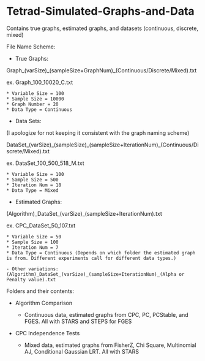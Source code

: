 # Tetrad-Simulated-Graphs-and-Data
Contains true graphs, estimated graphs, and datasets (continuous, discrete, mixed)

File Name Scheme:

- True Graphs:

Graph\_(varSize)\_(sampleSize+GraphNum)\_(Continuous/Discrete/Mixed).txt

ex. Graph_100_10020_C.txt

	* Variable Size = 100
	* Sample Size = 10000
	* Graph Number = 20
	* Data Type = Continuous

- Data Sets:

(I apologize for not keeping it consistent with the graph naming scheme)

DataSet\_(varSize)\_(sampleSize)\_(sampleSize+IterationNum)\_(Continuous/Discrete/Mixed).txt

ex. DataSet_100_500_518_M.txt
	
	* Variable Size = 100
	* Sample Size = 500
	* Iteration Num = 18
	* Data Type = Mixed
	
- Estimated Graphs:

(Algorithm)\_DataSet\_(varSize)\_(sampleSize+IterationNum).txt

ex. CPC_DataSet_50_107.txt

	* Variable Size = 50
	* Sample Size = 100
	* Iteration Num = 7
	* Data Type = Continuous (Depends on which folder the estimated graph is from. Different experiments call for different data types.)
	
	- Other variations:
	(Algorithm)_DataSet_(varSize)_(sampleSize+IterationNum)_(Alpha or Penalty value).txt

	
	
Folders and their contents:

* Algorithm Comparison
	- Continuous data, estimated graphs from CPC, PC, PCStable, and FGES. All with STARS and STEPS for FGES
	
* CPC Independence Tests
	- Mixed data, estimated graphs from FisherZ, Chi Square, Multinomial AJ, Conditional Gaussian LRT. All with STARS
	
	
	